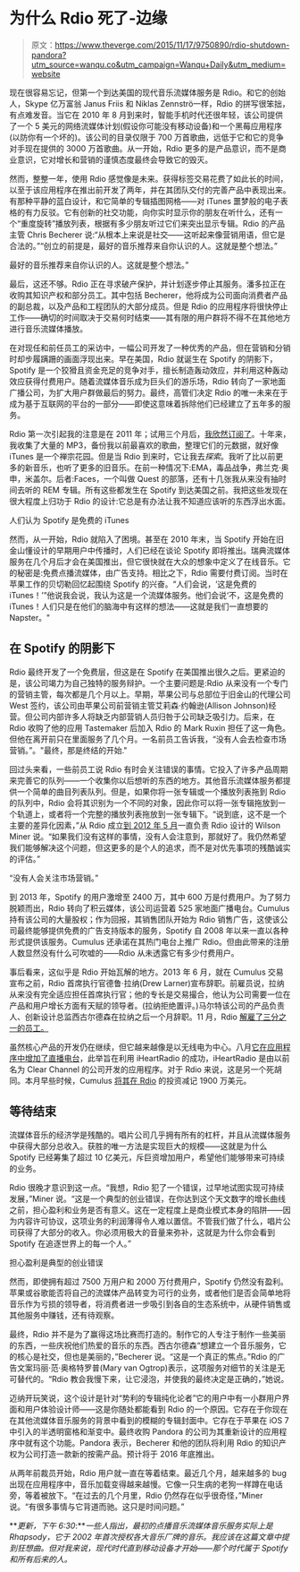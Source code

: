 # 为什么 Rdio 死了-边缘

> 原文：<https://www.theverge.com/2015/11/17/9750890/rdio-shutdown-pandora?utm_source=wanqu.co&utm_campaign=Wanqu+Daily&utm_medium=website>

现在很容易忘记，但第一个到达美国的现代音乐流媒体服务是 Rdio。和它的创始人，Skype 亿万富翁 Janus Friis 和 Niklas Zennströ一样，Rdio 的拼写很笨拙，有点难发音。当它在 2010 年 8 月到来时，智能手机时代还很年轻，该公司提供了一个 5 美元的网络流媒体计划(假设你可能没有移动设备)和一个黑莓应用程序(以防你有一个坏的)。该公司的目录仅限于 700 万首歌曲，远低于它和它的竞争对手现在提供的 3000 万首歌曲。从一开始，Rdio 更多的是产品意识，而不是商业意识，它对增长和营销的谨慎态度最终会导致它的毁灭。

然而，整整一年，使用 Rdio 感觉像是未来。获得标签交易花费了如此长的时间，以至于该应用程序在推出前开发了两年，并在其团队交付的完善产品中表现出来。有那种平静的蓝白设计，和它简单的专辑插图网格——对 iTunes 噩梦般的电子表格的有力反驳。它有创新的社交功能，向你实时显示你的朋友在听什么，还有一个“重度旋转”播放列表，根据有多少朋友听过它们来突出显示专辑。Rdio 的产品主管 Chris Becherer 说:“从根本上来说是社交——这听起来像营销用语，但它是合法的。”“创立的前提是，最好的音乐推荐来自你认识的人。这就是整个想法。”

最好的音乐推荐来自你认识的人。这就是整个想法。”

最后，这还不够。Rdio 正在寻求破产保护，并计划逐步停止其服务。潘多拉正在收购其知识产权和部分员工。其中包括 Becherer，他将成为公司面向消费者产品的副总裁，以及产品和工程团队的大部分成员。但是 Rdio 的应用程序将很快停止工作——确切的时间取决于交易何时结束——其有限的用户群将不得不在其他地方进行音乐流媒体播放。

在对现任和前任员工的采访中，一幅公司开发了一种优秀的产品，但在营销和分销时却步履蹒跚的画面浮现出来。早在美国，Rdio 就诞生在 Spotify 的阴影下，Spotify 是一个狡猾且资金充足的竞争对手，擅长制造轰动效应，并利用这种轰动效应获得付费用户。随着流媒体音乐成为巨头们的游乐场，Rdio 转向了一家地面广播公司，为扩大用户群做最后的努力。最终，高管们决定 Rdio 的唯一未来在于成为基于互联网的平台的一部分——即使这意味着拆除他们已经建立了五年多的服务。

Rdio 第一次引起我的注意是在 2011 年；试用三个月后，[我欣然订阅了](http://crumbler.tumblr.com/post/5054873070/why-i-shifted-most-of-my-music-listening-to-rdio)。十年来，我收集了大量的 MP3，备份我以前最喜欢的歌曲，整理它们的元数据，就好像 iTunes 是一个禅宗花园。但是当 Rdio 到来时，它让我去*探索*。我听了比以前更多的新音乐，也听了更多的旧音乐。在前一种情况下:EMA，毒品战争，弗兰克·奥申，米盖尔。后者:Faces，一个叫做 Quest 的部落，还有十几张我从来没有抽时间去听的 REM 专辑。所有这些都发生在 Spotify 到达美国之前。我把这些发现在很大程度上归功于 Rdio 的设计:它总是有办法让我不知道应该听的东西浮出水面。

人们认为 Spotify 是免费的 iTunes

然而，从一开始，Rdio 就陷入了困境。甚至在 2010 年末，当 Spotify 开始在旧金山懂设计的早期用户中传播时，人们已经在谈论 Spotify 即将推出。瑞典流媒体服务在几个月后才会在美国推出，但它很快就在大众的想象中定义了在线音乐。它的秘密是:免费点播流媒体，由广告支持。相比之下，Rdio 需要付费订阅。当时在苹果工作的贝切勒回忆起围绕 Spotify 的兴奋。“人们会说，‘这是免费的 iTunes！’”他说我会说，我认为这是一个流媒体服务。他们会说‘不，这是免费的 iTunes！人们只是在他们的脑海中有这样的想法——这就是我们一直想要的 Napster。"

## 在 Spotify 的阴影下

Rdio 最终开发了一个免费层，但这是在 Spotify 在美国推出很久之后。更紧迫的是，该公司竭力为自己独特的服务辩护。一个主要问题是:Rdio 从来没有一个专门的营销主管，每次都是几个月以上。早期，苹果公司与总部位于旧金山的代理公司 West 签约，该公司由苹果公司前营销主管艾莉森·约翰逊(Allison Johnson)经营。但公司内部许多人将缺乏内部营销人员归咎于公司缺乏吸引力。后来，在 Rdio 收购了他的应用 Tastemaker 后加入 Rdio 的 Mark Ruxin 担任了这一角色。但他在离开前只在里面服务了几个月。一名前员工告诉我，“没有人会去检查市场营销。”。"最终，那是终结的开始."

回过头来看，一些前员工说 Rdio 有时会关注错误的事情。它投入了许多产品周期来完善它的队列——一个收集你以后想听的东西的地方。其他音乐流媒体服务都提供一个简单的曲目列表队列。但是，如果你将一张专辑或一个播放列表拖到 Rdio 的队列中，Rdio 会将其识别为一个不同的对象，因此你可以将一张专辑拖放到一个轨道上，或者将一个完整的播放列表拖放到一张专辑下。“说到底，这不是一个主要的差异化因素，”从 Rdio 成立[到 2012 年 5 月](http://www.theverge.com/2012/5/7/3005468/rdio-designer-wilson-miner-facebook)一直负责 Rdio 设计的 Wilson Miner 说。“如果我们没有这样的事情，没有人会注意到，那就好了。我仍然希望我们能够解决这个问题，但这更多的是个人的追求，而不是对优先事项的残酷诚实的评估。”

“没有人会关注市场营销。”

到 2013 年，Spotify 的用户激增至 2400 万，其中 600 万是付费用户。为了努力脱颖而出，Rdio 转向了积云媒体，该公司运营着 525 家地面广播电台。Cumulus 持有该公司的大量股权；作为回报，其销售团队开始为 Rdio 销售广告，这使该公司最终能够提供免费的广告支持版本的服务，Spotify 自 2008 年以来一直以各种形式提供该服务。Cumulus 还承诺在其热门电台上推广 Rdio。但由此带来的注册人数显然没有什么可吹嘘的——Rdio 从未透露它有多少付费用户。

事后看来，这似乎是 Rdio 开始瓦解的地方。2013 年 6 月，就在 Cumulus 交易宣布之前，Rdio 首席执行官德鲁·拉纳(Drew Larner)宣布辞职。前雇员说，拉纳从来没有完全适应担任首席执行官；他的专长是交易撮合，他认为公司需要一位在产品和用户增长方面有天赋的领导者。(拉纳拒绝置评。)马尔特该公司的产品负责人、创新设计总监西古尔德森在拉纳之后一个月辞职。11 月，Rdio [解雇了三分之一的员工。](http://www.theverge.com/2013/11/19/5123004/rdio-lays-off-employees-to-ensure-a-scalable-business-model)

虽然核心产品的开发仍在继续，但它越来越像是以无线电为中心。八月[它在应用程序中增加了直播电台](http://www.theverge.com/2015/8/11/9132695/rdio-live-radio-stations)，此举旨在利用 iHeartRadio 的成功，iHeartRadio 是由以前名为 Clear Channel 的公司开发的应用程序。对于 Rdio 来说，这是另一个死胡同。本月早些时候，Cumulus [将其在 Rdio](https://twitter.com/sisario/status/662618710780346369) 的投资减记 1900 万美元。

## 等待结束

流媒体音乐的经济学是残酷的。唱片公司几乎拥有所有的杠杆，并且从流媒体服务中获得大部分总收入。获胜的唯一方法是实现巨大的规模——这就是为什么 Spotify 已经筹集了超过 10 亿美元，斥巨资增加用户，希望他们能够带来可持续的业务。

Rdio 很晚才意识到这一点。“我想，Rdio 犯了一个错误，过早地试图实现可持续发展，”Miner 说。“这是一个典型的创业错误，在你达到这个天文数字的增长曲线之前，担心盈利和业务是否有意义。这在一定程度上是商业模式本身的陷阱——因为内容许可协议，这项业务的利润薄得令人难以置信。不管我们做了什么，唱片公司获得了大部分的收入。你必须用极大的音量来弥补，这就是为什么你会看到 Spotify 在追逐世界上的每一个人。”

担心盈利是典型的创业错误

然而，即使拥有超过 7500 万用户和 2000 万付费用户，Spotify 仍然没有盈利。苹果或谷歌能否将自己的流媒体产品转变为可行的业务，或者他们是否会简单地将音乐作为亏损的领导者，将消费者进一步吸引到各自的生态系统中，从硬件销售或其他服务中赚钱，还有待观察。

最终，Rdio 并不是为了赢得这场比赛而打造的。制作它的人专注于制作一些美丽的东西，一些庆祝他们热爱的音乐的东西。西古尔德森“想建立一个音乐服务，它的核心是社交，但也是美丽的，”Becherer 说。“这是一个真正的焦点。”Rdio 的广告文案玛丽·范·奥格特罗普(Mary van Ogtrop)表示，这项服务对细节的关注是无可替代的。“Rdio 教会我慢下来，让它浸泡，并使我的最终决定是正确的，”她说。

迈纳开玩笑说，这个设计是针对“势利的专辑纯化论者”它的用户中有一小群用户界面和用户体验设计师——这是你随处都能看到 Rdio 的一个原因。它存在于你现在在其他流媒体音乐服务的背景中看到的模糊的专辑封面中。它存在于苹果在 iOS 7 中引入的半透明窗格和渐变中。最终收购 Pandora 的公司为其重新设计的应用程序中就有这个功能。Pandora 表示，Becherer 和他的团队将利用 Rdio 的知识产权为公司打造一款新的按需产品。预计将于 2016 年底推出。

从两年前裁员开始，Rdio 用户就一直在等着结束。最近几个月，越来越多的 bug 出现在应用程序中，音乐加载变得越来越慢。它像一只生病的老狗一样蹲在电话旁，等着被放下。“在过去的几个月里，Rdio 仍然存在似乎很奇怪，”Miner 说。“有很多事情与它背道而驰。这只是时间问题。”

***更新，下午 6:30*:***一些人指出，最初的点播音乐流媒体音乐服务实际上是 Rhapsody，它于 2002 年首次授权各大音乐厂牌的音乐。我应该在这篇文章中提到狂想曲。但对我来说，现代时代直到移动设备才开始——那个时代属于 Spotify 和所有后来的人。*
